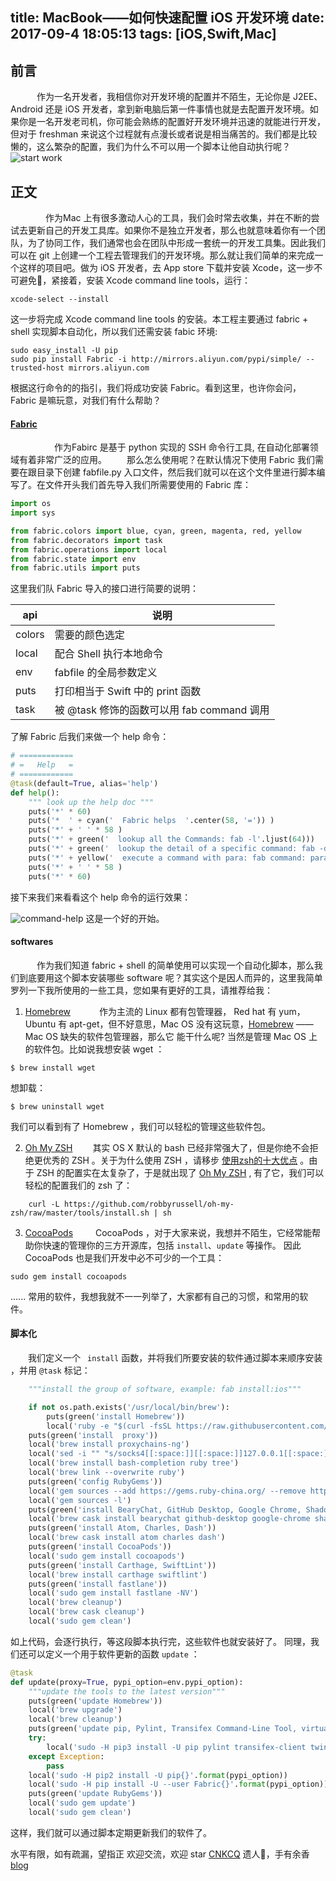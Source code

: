 title: MacBook——如何快速配置 iOS 开发环境
date: 2017-09-4 18:05:13
tags: [iOS,Swift,Mac]
---

## 前言
 &emsp;&emsp;作为一名开发者，我相信你对开发环境的配置并不陌生，无论你是 J2EE、 Android 还是 iOS 开发者，拿到新电脑后第一件事情也就是去配置开发环境。如果你是一名开发老司机，你可能会熟练的配置好开发环境并迅速的就能进行开发，但对于 freshman 来说这个过程就有点漫长或者说是相当痛苦的。我们都是比较懒的，这么繁杂的配置，我们为什么不可以用一个脚本让他自动执行呢？
![start work](http://upload-images.jianshu.io/upload_images/121208-bbe2ff6a4bc28e5d.png?imageMogr2/auto-orient/strip%7CimageView2/2/w/550)

<!-- more -->

## 正文

  &emsp;&emsp;作为Mac 上有很多激动人心的工具，我们会时常去收集，并在不断的尝试去更新自己的开发工具库。如果你不是独立开发者，那么也就意味着你有一个团队，为了协同工作，我们通常也会在团队中形成一套统一的开发工具集。因此我们可以在 git 上创建一个工程去管理我们的开发环境。那么就让我们简单的来完成一个这样的项目吧。做为 iOS 开发者，去 App store 下载并安装 Xcode，这一步不可避免👻，紧接着，安装 Xcode command line tools，运行：

```shell
xcode-select --install
```
这一步将完成  Xcode command line tools 的安装。本工程主要通过 fabric + shell 实现脚本自动化，所以我们还需安装 fabic 环境:

```shell
sudo easy_install -U pip
sudo pip install Fabric -i http://mirrors.aliyun.com/pypi/simple/ --trusted-host mirrors.aliyun.com
```
根据这行命令的的指引，我们将成功安装 Fabric。看到这里，也许你会问，Fabric 是嘛玩意，对我们有什么帮助？

#### [Fabric](http://www.fabfile.org/index.html)
   &emsp;&emsp;作为Fabirc 是基于 python 实现的 SSH 命令行工具, 在自动化部署领域有着非常广泛的应用。
  那么怎么使用呢？在默认情况下使用 Fabric 我们需要在跟目录下创建 fabfile.py 入口文件，然后我们就可以在这个文件里进行脚本编写了。在文件开头我们首先导入我们所需要使用的 Fabric 库：

```python
import os
import sys

from fabric.colors import blue, cyan, green, magenta, red, yellow
from fabric.decorators import task
from fabric.operations import local
from fabric.state import env
from fabric.utils import puts
```
这里我们队 Fabric 导入的接口进行简要的说明：

| api |   说明
|---|---
|colors|需要的颜色选定
| local |配合 Shell 执行本地命令
|env| fabfile 的全局参数定义
|puts| 打印相当于 Swift 中的 print 函数
|task| 被 @task 修饰的函数可以用 fab command 调用

了解 Fabric 后我们来做一个 help 命令：

```python
# ============
# =   Help   =
# ============
@task(default=True, alias='help')
def help():
    """ look up the help doc """
    puts('*' * 60)
    puts('*  ' + cyan('  Fabric helps  '.center(58, '=')) )
    puts('*' + ' ' * 58 )
    puts('*' + green('  lookup all the Commands: fab -l'.ljust(64)))
    puts('*' + green('  lookup the detail of a specific command: fab -d command'.ljust(64)) )
    puts('*' + yellow('  execute a command with para: fab command: para'.ljust(70)))
    puts('*' + ' ' * 58 )
    puts('*' * 60)
```
接下来我们来看看这个 help 命令的运行效果：

![command-help](http://upload-images.jianshu.io/upload_images/121208-db7ad4635367c85d.png?imageMogr2/auto-orient/strip%7CimageView2/2/w/550)
这是一个好的开始。

#### softwares

  &emsp;&emsp;作为我们知道  fabric + shell 的简单使用可以实现一个自动化脚本，那么我们到底要用这个脚本安装哪些 software 呢？其实这个是因人而异的，这里我简单罗列一下我所使用的一些工具，您如果有更好的工具，请推荐给我：

1. [Homebrew](https://brew.sh/index_zh-cn.html)
  &emsp;&emsp;作为主流的  Linux 都有包管理器， Red hat 有 yum，Ubuntu 有 apt-get，但不好意思，Mac OS 没有这玩意，[Homebrew](https://brew.sh/) —— Mac OS 缺失的软件包管理器，那么它 能干什么呢? 当然是管理 Mac OS 上的软件包。比如说我想安装 wget ：

```
$ brew install wget
```
想卸载：

```
$ brew uninstall wget
```
我们可以看到有了 Homebrew ，我们可以轻松的管理这些软件包。

2. [Oh My ZSH](http://ohmyz.sh/)
&emsp;&emsp;其实 OS X 默认的 bash 已经非常强大了，但是你绝不会拒绝更优秀的 ZSH 。关于为什么使用 ZSH ，请移步 [使用zsh的十大优点](http://shanker.blog.51cto.com/1189689/1765036) 。由于 ZSH 的配置实在太复杂了，于是就出现了 [Oh My ZSH](https://github.com/robbyrussell/oh-my-zsh) , 有了它，我们可以轻松的配置我们的 zsh 了：

```shell
    curl -L https://github.com/robbyrussell/oh-my-zsh/raw/master/tools/install.sh | sh
```
3. [CocoaPods](https://cocoapods.org/)
&emsp;&emsp; CocoaPods ，对于大家来说，我想并不陌生，它经常能帮助你快速的管理你的三方开源库，包括 `install`、`update` 等操作。 因此 CocoaPods 也是我们开发中必不可少的一个工具：

```shell
sudo gem install cocoapods
```
......
常用的软件，我想我就不一一列举了，大家都有自己的习惯，和常用的软件。

#### 脚本化
&emsp;&emsp;我们定义一个 ` install`  函数，并将我们所要安装的软件通过脚本来顺序安装 ，并用 `@task` 标记：

```python
    """install the group of software, example: fab install:ios"""

    if not os.path.exists('/usr/local/bin/brew'):
        puts(green('install Homebrew'))
        local('ruby -e "$(curl -fsSL https://raw.githubusercontent.com/Homebrew/install/master/install)"')
    puts(green('install  proxy'))
    local('brew install proxychains-ng')
    local('sed -i "" "s/socks4[[:space:]][[:space:]]127.0.0.1[[:space:]]9050/socks5  127.0.0.1 1086/g" /usr/local/etc/proxychains.conf')
    local('brew install bash-completion ruby tree')
    local('brew link --overwrite ruby')
    puts(green('config RubyGems'))
    local('gem sources --add https://gems.ruby-china.org/ --remove https://rubygems.org/')
    local('gem sources -l')
    puts(green('install BearyChat, GitHub Desktop, Google Chrome, ShadowsocksX-NG'))
    local('brew cask install bearychat github-desktop google-chrome shadowsocksx-ng')
    puts(green('install Atom, Charles, Dash'))
    local('brew cask install atom charles dash')
    puts(green('install CocoaPods'))
    local('sudo gem install cocoapods')
    puts(green('install Carthage, SwiftLint'))
    local('brew install carthage swiftlint')
    puts(green('install fastlane'))
    local('sudo gem install fastlane -NV')
    local('brew cleanup')
    local('brew cask cleanup')
    local('sudo gem clean')
```
如上代码，会逐行执行，等这段脚本执行完，这些软件也就安装好了。
同理，我们还可以定义一个用于软件更新的函数 `update` ：

```python
@task
def update(proxy=True, pypi_option=env.pypi_option):
    """update the tools to the latest version"""
    puts(green('update Homebrew'))
    local('brew upgrade')
    local('brew cleanup')
    puts(green('update pip, Pylint, Transifex Command-Line Tool, virtualenvwrapper, twine, Fabric'))  # https://github.com/Homebrew/legacy-homebrew/issues/25752
    try:
        local('sudo -H pip3 install -U pip pylint transifex-client twine virtualenvwrapper{}'.format(pypi_option))
    except Exception:
        pass
    local('sudo -H pip2 install -U pip{}'.format(pypi_option))
    local('sudo -H pip install -U --user Fabric{}'.format(pypi_option))  # https://github.com/pypa/pip/issues/3165
    puts(green('update RubyGems'))
    local('sudo gem update')
    local('sudo gem clean')
```
这样，我们就可以通过脚本定期更新我们的软件了。

水平有限，如有疏漏，望指正
欢迎交流，欢迎 star  [CNKCQ](https://github.com/CNKCQ)
遗人🌹，手有余香      [blog](http://wangchenquan.com/)
